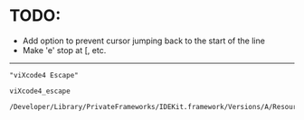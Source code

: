 # TODO:
* Add option to prevent cursor jumping back to the start of the line
* Make 'e' stop at [, etc.
---

    "viXcode4 Escape"

    viXcode4_escape

    /Developer/Library/PrivateFrameworks/IDEKit.framework/Versions/A/Resources/IDETextKeyBindingSet.plist
